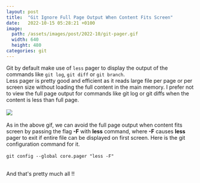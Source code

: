 ```yaml
---
layout: post    
title:  "Git Ignore Full Page Output When Content Fits Screen"
date:   2022-10-15 05:28:21 +0100
image:
  path: /assets/images/post/2022-10/git-pager.gif
  width: 640
  height: 480
categories: git 
---
```


Git by default make use of `less` pager to display the output of the commands like `git log`, `git diff` or `git branch`.
<br>
Less pager is pretty good and efficient as it reads large file per page or per screen size without loading the full content in the main memory.
I prefer not to view the full page output for commands like git log or git diffs when the content is less than full page.
<br><br>
<img src="{{site.url}}/assets/images/post/2022-10/git-pager.gif">
<br><br>
As in the above gif, we can avoid the full page output when content fits screen by passing the flag <b>-F</b> with <b>less</b> command, where <b>-F</b> causes <b>less</b> pager to exit
if entire file can be displayed on first screen. Here is the git configuration command for it.
<br><br>
`git config --global core.pager "less -F"`
<br><br>

And that's pretty much all !!

